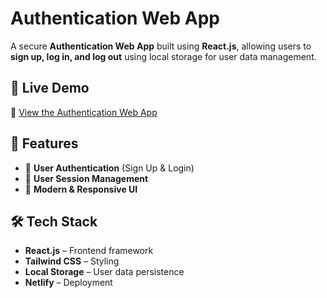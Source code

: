 # Authentication Web App  

A secure **Authentication Web App** built using **React.js**, allowing users to **sign up, log in, and log out** using local storage for user data management.  

## 🌟 Live Demo  
🔗 [View the Authentication Web App](https://authentication-web.netlify.app/)  

## 🚀 Features  
- 🔑 **User Authentication** (Sign Up & Login)  
- 👤 **User Session Management**  
- 🎨 **Modern & Responsive UI**  

## 🛠 Tech Stack  
- **React.js** – Frontend framework  
- **Tailwind CSS** – Styling
- **Local Storage** – User data persistence  
- **Netlify** – Deployment  
